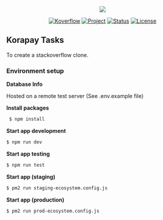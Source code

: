 <p align="center"><img id="header-logo" src="https://static1.squarespace.com/static/5e97609b92c1f41a35bfa25b/t/5f3eac15a3886f571f924d69/1612303090863/?format=1500w" /></p>

<p align="center">
<a href="#"><img src="https://img.shields.io/badge/company-korapay-blue" alt="Koverflow"></a>
<a href="#"><img src="https://img.shields.io/badge/project-koverflow-f39f37" alt="Project"></a>
<a href="#"><img src="https://img.shields.io/badge/status-done-4ac75e" alt="Status"></a>
<a href="#"><img src="https://img.shields.io/badge/licence-mit-f39f37" alt="License"></a>
</p>

## Korapay Tasks

To create a stackoverflow clone.

### Environment setup

**Database Info**

Hosted on a remote test server (See .env.example file)

**Install packages**

```sh
 $ npm install
```

**Start app development**

```sh
$ npm run dev
```

**Start app testing**

```sh
$ npm run test
```

**Start app (staging)**

```sh
$ pm2 run staging-ecosystem.config.js
```

**Start app (production)**

```sh
$ pm2 run prod-ecosystem.config.js
```
